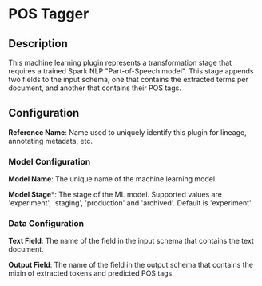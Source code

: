 
# POS Tagger

## Description
This machine learning plugin represents a transformation stage that requires a trained Spark NLP "Part-of-Speech model". 
This stage appends two fields to the input schema, one that contains the extracted terms per document, and another 
that contains their POS tags.

## Configuration
**Reference Name**: Name used to uniquely identify this plugin for lineage, annotating metadata, etc.

### Model Configuration
**Model Name**: The unique name of the machine learning model.

**Model Stage***: The stage of the ML model. Supported values are 'experiment', 'staging', 'production'
and 'archived'. Default is 'experiment'.

### Data Configuration
**Text Field**: The name of the field in the input schema that contains the text document.

**Output Field**: The name of the field in the output schema that contains the mixin of extracted tokens and 
predicted POS tags.

